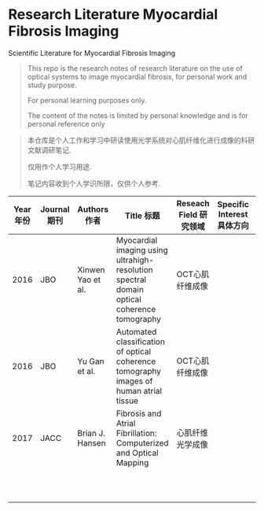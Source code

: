 # Research Literature Myocardial Fibrosis Imaging
 Scientific Literature for Myocardial Fibrosis Imaging

> This repo is the research notes of research literature on the use of optical systems to image myocardial fibrosis, for personal work and study purpose.
> 
> For personal learning purposes only.
> 
> The content of the notes is limited by personal knowledge and is for personal reference only

> 本仓库是个人工作和学习中研读使用光学系统对心肌纤维化进行成像的科研文献调研笔记.
> 
> 仅用作个人学习用途.
> 
> 笔记内容收到个人学识所限，仅供个人参考.

| Year 年份  | Journal 期刊  | Authors 作者  | Title 标题  | Reseach Field 研究领域  | Specific Interest 具体方向  | Link 链接  |
|---|---|---|---|---|---|---|
| 2016  | JBO  | Xinwen Yao et al.  | Myocardial imaging using ultrahigh-resolution spectral domain optical coherence tomography  | OCT心肌纤维成像  |   |   |
| 2016  | JBO  | Yu Gan et al.  | Automated classification of optical coherence tomography images of human atrial tissue  | OCT心肌纤维成像  |   |   |
| 2017  | JACC  | Brian J. Hansen  | Fibrosis and Atrial Fibrillation: Computerized and Optical Mapping  | 心肌纤维光学成像  |   |   |
|   |   |   |   |   |   |   |
|   |   |   |   |   |   |   |
|   |   |   |   |   |   |   |
|   |   |   |   |   |   |   |
|   |   |   |   |   |   |   |
|   |   |   |   |   |   |   |
|   |   |   |   |   |   |   |
|   |   |   |   |   |   |   |
|   |   |   |   |   |   |   |
|   |   |   |   |   |   |   |
|   |   |   |   |   |   |   |